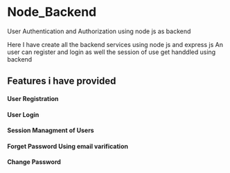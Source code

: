 # Node_Backend
User Authentication and Authorization using node js as backend

Here I have create all the backend services using node js and express js 
An user can register and login as well the session of use get handdled using backend

## Features i have provided

#### User Registration 
#### User Login
#### Session Managment of Users
#### Forget Password Using email varification
#### Change Password
